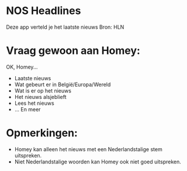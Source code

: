 # NOS Headlines
        
Deze app verteld je het laatste nieuws
Bron: HLN

# Vraag gewoon aan Homey:
OK, Homey...

* Laatste nieuws
* Wat gebeurt er in België/Europa/Wereld
* Wat is er op het nieuws
* Het nieuws alsjeblieft
* Lees het nieuws
* ... En meer

# Opmerkingen:
* Homey kan alleen het nieuws met een Nederlandstalige stem uitspreken.
* Niet Nederlandstalige woorden kan Homey ook niet goed uitspreken.